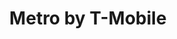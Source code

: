 ---
title: "Metro by T-Mobile"
url: /phoenix/metro-by-t-mobile-east-buckeye-road/
shop: mobile phone
---